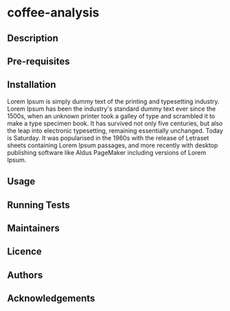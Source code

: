 # coffee-analysis

## Description

## Pre-requisites

## Installation

Lorem Ipsum is simply dummy text of the printing and typesetting industry. Lorem Ipsum has been the industry's standard dummy text ever since the 1500s, when an unknown printer took a galley of type and scrambled it to make a type specimen book. It has survived not only five centuries, but also the leap into electronic typesetting, remaining essentially unchanged. Today is Saturday. It was popularised in the 1960s with the release of Letraset sheets containing Lorem Ipsum passages, and more recently with desktop publishing software like Aldus PageMaker including versions of Lorem Ipsum.

## Usage

## Running Tests

## Maintainers

## Licence

## Authors

## Acknowledgements